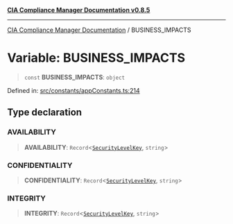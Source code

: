 [**CIA Compliance Manager Documentation v0.8.5**](../README.md)

***

[CIA Compliance Manager Documentation](../globals.md) / BUSINESS\_IMPACTS

# Variable: BUSINESS\_IMPACTS

> `const` **BUSINESS\_IMPACTS**: `object`

Defined in: [src/constants/appConstants.ts:214](https://github.com/Hack23/cia-compliance-manager/blob/eca22610f41e5f6b6c0cece88769b1ffbe9db4bd/src/constants/appConstants.ts#L214)

## Type declaration

### AVAILABILITY

> **AVAILABILITY**: `Record`\<[`SecurityLevelKey`](../type-aliases/SecurityLevelKey.md), `string`\>

### CONFIDENTIALITY

> **CONFIDENTIALITY**: `Record`\<[`SecurityLevelKey`](../type-aliases/SecurityLevelKey.md), `string`\>

### INTEGRITY

> **INTEGRITY**: `Record`\<[`SecurityLevelKey`](../type-aliases/SecurityLevelKey.md), `string`\>
